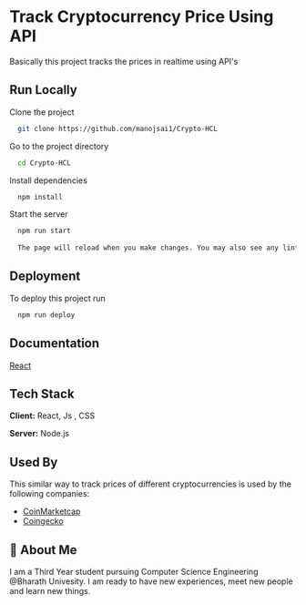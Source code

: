 
# Track Cryptocurrency Price Using API
Basically this project tracks the prices in realtime using API's
## Run Locally

Clone the project

```bash
  git clone https://github.com/manojsai1/Crypto-HCL
```

Go to the project directory

```bash
  cd Crypto-HCL
```

Install dependencies

```bash
  npm install
```

Start the server

```bash
  npm run start
  
  The page will reload when you make changes. You may also see any lint errors in the console.

```


## Deployment

To deploy this project run

```bash
  npm run deploy
```


## Documentation

[React](https://reactjs.org/docs/getting-started.html)


## Tech Stack

**Client:** React, Js , CSS 

**Server:** Node.js


## Used By

This similar way to track prices of different cryptocurrencies is used by the following companies:

- [CoinMarketcap](https://coinmarketcap.com/)
- [Coingecko](https://www.coingecko.com/)


## 🚀 About Me
I am a Third Year student pursuing Computer Science Engineering @Bharath Univesity. I am ready to have new experiences, meet new people and learn new things.


